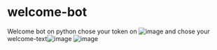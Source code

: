 # welcome-bot
Welcome bot on python
chose your token on ![image](https://github.com/user-attachments/assets/89a6d628-d8bf-4ac5-9cf0-fd48c6770816)
and chose your welcome-text![image](https://github.com/user-attachments/assets/71068318-41c8-4f4c-9b42-ee20d472136e)
![image](https://github.com/user-attachments/assets/9a0b5e51-717a-4d74-bacf-c4ded4f434ce)
